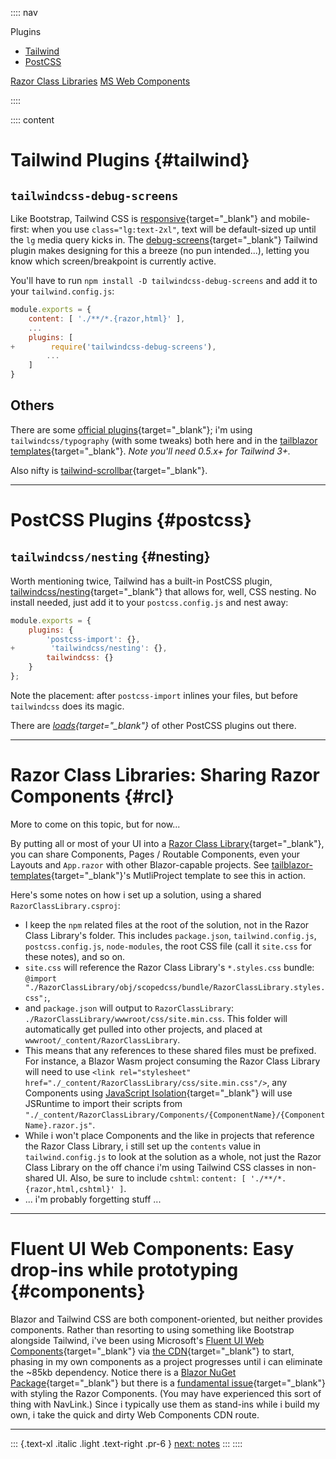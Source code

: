:::: nav

Plugins
- [Tailwind](/next)
- [PostCSS](/next#postcss)
  
  
[Razor Class Libraries](/next#rcl)
[MS Web Components](/next#components)

::::

:::: content
# Tailwind Plugins {#tailwind}

## `tailwindcss-debug-screens`

Like Bootstrap, Tailwind CSS is [responsive](https://tailwindcss.com/docs/responsive-design){target="_blank"} and mobile-first: when you use `class="lg:text-2xl"`, text will be default-sized up until the `lg` media query kicks in.  The [debug-screens](https://github.com/jorenvanhee/tailwindcss-debug-screens){target="_blank"} Tailwind plugin makes designing for this a breeze (no pun intended...), letting you know which screen/breakpoint is currently active.

You'll have to run `npm install -D tailwindcss-debug-screens` and add it to your `tailwind.config.js`:

```javascript:tailwind.config.js
module.exports = {
    content: [ './**/*.{razor,html}' ],
    ...
    plugins: [
+        require('tailwindcss-debug-screens'),
        ...
    ]
}
```

## Others

There are some [official plugins](https://tailwindcss.com/docs/plugins#official-plugins){target="_blank"}; i'm using `tailwindcss/typography` (with some tweaks) both here and in the [tailblazor templates](https://www.tailblazor.net){target="_blank"}.  *Note you'll need 0.5.x+ for Tailwind 3+.*

Also nifty is [tailwind-scrollbar](https://github.com/adoxography/tailwind-scrollbar){target="_blank"}.

---

# PostCSS Plugins {#postcss}

## `tailwindcss/nesting` {#nesting}

Worth mentioning twice, Tailwind has a built-in PostCSS plugin, [tailwindcss/nesting](https://tailwindcss.com/docs/using-with-preprocessors#nesting){target="_blank"} that allows for, well, CSS nesting.  No install needed, just add it to your `postcss.config.js` and nest away:

```javascript:postcss.config.js
module.exports = {
    plugins: {
        'postcss-import': {},
+        'tailwindcss/nesting': {},
        tailwindcss: {}
    }
};
```

Note the placement: after `postcss-import` inlines your files, but before `tailwindcss` does its magic.

There are *[loads](https://www.postcss.parts/){target="_blank"}* of other PostCSS plugins out there.

---

# Razor Class Libraries: Sharing Razor Components {#rcl}

More to come on this topic, but for now...

By putting all or most of your UI into a [Razor Class Library](https://docs.microsoft.com/en-us/aspnet/core/razor-pages/ui-class?view=aspnetcore-6.0&tabs=visual-studio){target="_blank"}, you can share Components, Pages / Routable Components, even your Layouts and `App.razor` with other Blazor-capable projects.  See [tailblazor-templates](https://github.com/McNerdius/TailBlazor-Templates/tree/main/Templates/MultiProject){target="_blank"}'s MutliProject template to see this in action.  

Here's some notes on how i set up a solution, using a shared `RazorClassLibrary.csproj`:

* I keep the `npm` related files at the root of the solution, not in the Razor Class Library's folder.  This includes `package.json`, `tailwind.config.js`, `postcss.config.js`, `node-modules`, the root CSS file (call it `site.css` for these notes), and so on.
* `site.css` will reference the Razor Class Library's `*.styles.css` bundle: `@import "./RazorClassLibrary/obj/scopedcss/bundle/RazorClassLibrary.styles.css";`,
* and `package.json` will output to `RazorClassLibrary`: `./RazorClassLibrary/wwwroot/css/site.min.css`.  This folder will automatically get pulled into other projects, and placed at `wwwroot/_content/RazorClassLibrary`.
* This means that any references to these shared files must be prefixed.  For instance, a Blazor Wasm project consuming the Razor Class Library will need to use `<link rel="stylesheet" href="./_content/RazorClassLibrary/css/site.min.css"/>`, any Components using [JavaScript Isolation](https://docs.microsoft.com/en-us/aspnet/core/blazor/javascript-interoperability/call-javascript-from-dotnet?view=aspnetcore-6.0#javascript-isolation-in-javascript-modules){target="_blank"} will use JSRuntime to import their scripts from `"./_content/RazorClassLibrary/Components/{ComponentName}/{ComponentName}.razor.js"`.
* While i won't place Components and the like in projects that reference the Razor Class Library, i still set up the `contents` value in `tailwind.config.js` to look at the solution as a whole, not just the Razor Class Library on the off chance i'm using Tailwind CSS classes in non-shared UI.  Also, be sure to include `cshtml`:  `content: [ './**/*.{razor,html,cshtml}' ]`.
* ... i'm probably forgetting stuff ...

---

# Fluent UI Web Components: Easy drop-ins while prototyping {#components}

Blazor and Tailwind CSS are both component-oriented, but neither provides components. Rather than resorting to using something like Bootstrap alongside Tailwind, i've been using Microsoft's [Fluent UI Web Components](https://fluent-components.azurewebsites.net/?path=/docs/getting-started-overview--page){target="_blank"} via [the CDN](https://github.com/microsoft/fluentui/tree/master/packages/web-components#from-cdn){target="_blank"} to start, phasing in my own components as a project progresses until i can eliminate the ~85kb dependency. Notice there is a [Blazor NuGet Package](https://github.com/microsoft/fast-blazor){target="_blank"} but there is a [fundamental issue](https://github.com/microsoft/fast-blazor/issues/125){target="_blank"} with styling the Razor Components. (You may have experienced this sort of thing with NavLink.)  Since i typically use them as stand-ins while i build my own, i take the quick and dirty Web Components CDN route.

---

::: {.text-xl .italic .light .text-right .pr-6 }
[next: notes](/notes)
::: 
::::